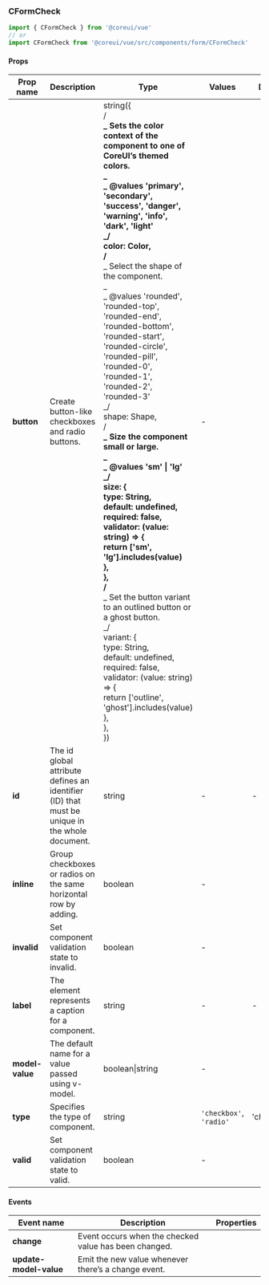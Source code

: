 ### CFormCheck

```jsx
import { CFormCheck } from '@coreui/vue'
// or
import CFormCheck from '@coreui/vue/src/components/form/CFormCheck'
```

#### Props

| Prop name       | Description                                                                                   | Type                                                                                                                                                                                                                                                                                                                                                                                                                                                                                                                                                                                                                                                                                                                                                                                                                                                                                                                                                                                                                                  | Values                  | Default    |
| --------------- | --------------------------------------------------------------------------------------------- | ------------------------------------------------------------------------------------------------------------------------------------------------------------------------------------------------------------------------------------------------------------------------------------------------------------------------------------------------------------------------------------------------------------------------------------------------------------------------------------------------------------------------------------------------------------------------------------------------------------------------------------------------------------------------------------------------------------------------------------------------------------------------------------------------------------------------------------------------------------------------------------------------------------------------------------------------------------------------------------------------------------------------------------- | ----------------------- | ---------- |
| **button**      | Create button-like checkboxes and radio buttons.                                              | string({<br> /**<br> _ Sets the color context of the component to one of CoreUI’s themed colors.<br> _<br> _ @values 'primary', 'secondary', 'success', 'danger', 'warning', 'info', 'dark', 'light'<br> _/<br> color: Color,<br> /**<br> _ Select the shape of the component.<br> _<br> _ @values 'rounded', 'rounded-top', 'rounded-end', 'rounded-bottom', 'rounded-start', 'rounded-circle', 'rounded-pill', 'rounded-0', 'rounded-1', 'rounded-2', 'rounded-3'<br> _/<br> shape: Shape,<br> /**<br> _ Size the component small or large.<br> _<br> _ @values 'sm' \| 'lg'<br> _/<br> size: {<br> type: String,<br> default: undefined,<br> required: false,<br> validator: (value: string) => {<br> return ['sm', 'lg'].includes(value)<br> },<br> },<br> /**<br> _ Set the button variant to an outlined button or a ghost button.<br> _/<br> variant: {<br> type: String,<br> default: undefined,<br> required: false,<br> validator: (value: string) => {<br> return ['outline', 'ghost'].includes(value)<br> },<br> },<br>}) | -                       |            |
| **id**          | The id global attribute defines an identifier (ID) that must be unique in the whole document. | string                                                                                                                                                                                                                                                                                                                                                                                                                                                                                                                                                                                                                                                                                                                                                                                                                                                                                                                                                                                                                                | -                       | -          |
| **inline**      | Group checkboxes or radios on the same horizontal row by adding.                              | boolean                                                                                                                                                                                                                                                                                                                                                                                                                                                                                                                                                                                                                                                                                                                                                                                                                                                                                                                                                                                                                               | -                       |            |
| **invalid**     | Set component validation state to invalid.                                                    | boolean                                                                                                                                                                                                                                                                                                                                                                                                                                                                                                                                                                                                                                                                                                                                                                                                                                                                                                                                                                                                                               | -                       |            |
| **label**       | The element represents a caption for a component.                                             | string                                                                                                                                                                                                                                                                                                                                                                                                                                                                                                                                                                                                                                                                                                                                                                                                                                                                                                                                                                                                                                | -                       | -          |
| **model-value** | The default name for a value passed using v-model.                                            | boolean\|string                                                                                                                                                                                                                                                                                                                                                                                                                                                                                                                                                                                                                                                                                                                                                                                                                                                                                                                                                                                                                       | -                       |            |
| **type**        | Specifies the type of component.                                                              | string                                                                                                                                                                                                                                                                                                                                                                                                                                                                                                                                                                                                                                                                                                                                                                                                                                                                                                                                                                                                                                | `'checkbox'`, `'radio'` | 'checkbox' |
| **valid**       | Set component validation state to valid.                                                      | boolean                                                                                                                                                                                                                                                                                                                                                                                                                                                                                                                                                                                                                                                                                                                                                                                                                                                                                                                                                                                                                               | -                       |            |

#### Events

| Event name             | Description                                           | Properties |
| ---------------------- | ----------------------------------------------------- | ---------- |
| **change**             | Event occurs when the checked value has been changed. |
| **update-model-value** | Emit the new value whenever there’s a change event.   |
